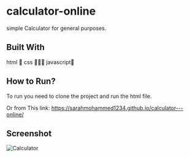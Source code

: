 # calculator-online

simple Calculator for general purposes. 

## Built With
html 📏
css 👩🏻‍🎨
javascript🕺

## How to Run? 
To run you need to clone the project and run the html file.

Or from This link: 
https://sarahmohammed1234.github.io/calculator---online/
## Screenshot
![Calculator](https://github.com/user-attachments/assets/1dbffe35-aeee-4d57-89c1-34f3e0c44498)
